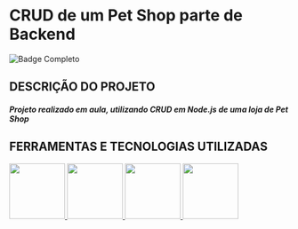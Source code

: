 # CRUD de um Pet Shop parte de Backend

![Badge Completo](http://img.shields.io/static/v1?label=STATUS&message=%20FINALIZADO&color=GREEN&style=for-the-badge)

## DESCRIÇÃO DO PROJETO
<p align="justify">
<h5> Projeto realizado em aula, utilizando CRUD em Node.js de uma loja de Pet Shop</h5>

## FERRAMENTAS E TECNOLOGIAS UTILIZADAS

<a href="#">
<img src="https://cdn.jsdelivr.net/gh/devicons/devicon/icons/vscode/vscode-original.svg" width=100 />        
</a>
<a href="#"> 
<img src="https://cdn.jsdelivr.net/gh/devicons/devicon/icons/nodejs/nodejs-original-wordmark.svg" width=100 />
</a>
<a href="#">
<img src="https://cdn.jsdelivr.net/gh/devicons/devicon/icons/npm/npm-original-wordmark.svg" width=100 />
</a>
<a href="#">
<img src="https://cdn.jsdelivr.net/gh/devicons/devicon/icons/javascript/javascript-original.svg" width=100 />
</a>



